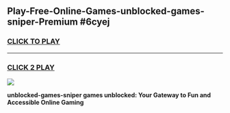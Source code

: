 
## Play-Free-Online-Games-unblocked-games-sniper-Premium #6cyej
<h3>
<a href="https://premium.freeplayer.one?title=unblocked-games-sniper&ref=8M">CLICK TO PLAY</a></h3>
<hr>

<h3>
<a href="https://premium.freeplayer.one?title=unblocked-games-sniper&ref=8M">CLICK 2 PLAY</a>
  
</h3>

<a href="https://premium.freeplayer.one?title=unblocked-games-sniper&ref=8M"><img src="https://clearcache.store/games.png"></a>


**unblocked-games-sniper games unblocked: Your Gateway to Fun and Accessible Online Gaming**
